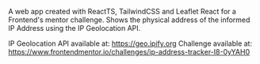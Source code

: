 A web app created with ReactTS, TailwindCSS and Leaflet React for a Frontend's mentor challenge. Shows the physical address of the informed IP Address using the IP Geolocation API.

IP Geolocation API available at: https://geo.ipify.org
Challenge available at: https://www.frontendmentor.io/challenges/ip-address-tracker-I8-0yYAH0